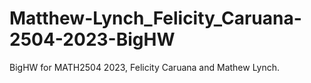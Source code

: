 # Matthew-Lynch_Felicity_Caruana-2504-2023-BigHW
BigHW for MATH2504 2023, Felicity Caruana and Mathew Lynch.
